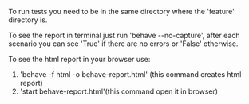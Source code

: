 To run tests you need to be in the same directory where the 'feature' directory is.

To see the report in terminal just run 'behave --no-capture', after each scenario you can see 'True' if there are no errors or 'False' otherwise.

To see the html report in your browser use:
1. 'behave -f html -o behave-report.html' (this command creates html report)
2. 'start behave-report.html'(this command open it in browser)
